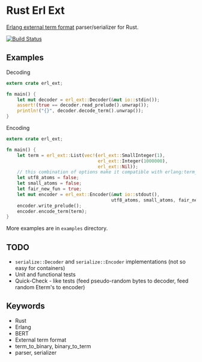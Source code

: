Rust Erl Ext
============

[Erlang external term format](http://erlang.org/doc/apps/erts/erl_ext_dist.html)
parser/serializer for Rust.

[![Build Status](https://travis-ci.org/seriyps/rust-erl-ext.png?branch=master)](https://travis-ci.org/seriyps/rust-erl-ext)

Examples
-------

Decoding

```rust
extern crate erl_ext;

fn main() {
    let mut decoder = erl_ext::Decoder(&mut io::stdin());
    assert!(true == decoder.read_prelude().unwrap());
    println!("{}", decoder.decode_term().unwrap());
}
```

Encoding

```rust
extern crate erl_ext;

fn main() {
    let term = erl_ext::List(vec!(erl_ext::SmallInteger(1),
                                  erl_ext::Integer(1000000),
                                  erl_ext::Nil));
    // this combination of options make it compatible with erlang:term_to_binary/1
    let utf8_atoms = false;
    let small_atoms = false;
    let fair_new_fun = true;
    let mut encoder = erl_ext::Encoder(&mut io::stdout(),
                                       utf8_atoms, small_atoms, fair_new_fun);
    encoder.write_prelude();
    encoder.encode_term(term);
}
```

More examples are in `examples` directory.

TODO
----

* `serialize::Decoder` and `serialize::Encoder` implementations (not so easy for containers)
* Unit and functional tests
* Quick-Check - like tests (feed pseudo-random bytes to decoder, feed random Eterm's to encoder)

Keywords
--------

* Rust
* Erlang
* BERT
* External term format
* term_to_binary, binary_to_term
* parser, serializer
